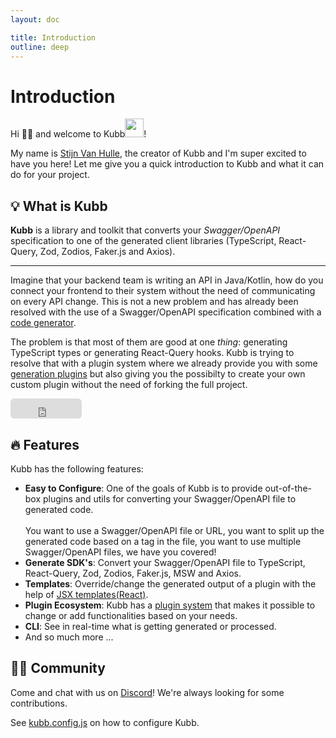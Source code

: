 ```yaml
---
layout: doc

title: Introduction
outline: deep
---
```



# Introduction

Hi 👋🏽 and welcome to Kubb<img width="30" style="display: inline-block;line-height: 30px;" src="/logo.svg"/>!<br/>

My name is <a href="https://twitter.com/stijnvanhulle">Stijn Van Hulle</a>, the creator of Kubb and I'm super excited to have you here! Let me give you a quick introduction to Kubb and what it can do for your project.

## 💡 What is Kubb

**Kubb** is a library and toolkit that converts your _Swagger/OpenAPI_ specification to one of the generated client libraries (TypeScript, React-Query, Zod, Zodios, Faker.js and Axios).

<hr/>

Imagine that your backend team is writing an API in Java/Kotlin, how do you connect your frontend to their system without the need of communicating on every API change.
This is not a new problem and has already been resolved with the use of a Swagger/OpenAPI specification combined with a <a href="https://tools.openapis.org/categories/code-generators.html">code generator</a>.

The problem is that most of them are good at one _thing_: generating TypeScript types or generating React-Query hooks.
Kubb is trying to resolve that with a plugin system where we already provide you with some <a href="/plugins/overview">generation plugins</a> but also giving you the possibilty to create your own custom plugin without the need of forking the full project.

<iframe src="https://github.com/sponsors/stijnvanhulle/button" title="Sponsor stijnvanhulle" height="32" width="114" style="border: 0; border-radius: 6px;"></iframe>

## 🔥 Features

Kubb has the following features:

- **Easy to Configure**: One of the goals of Kubb is to provide out-of-the-box plugins and utils for converting your Swagger/OpenAPI file to generated code.<br/><br/>You want to use a Swagger/OpenAPI file or URL, you want to split up the generated code based on a tag in the file, you want to use multiple Swagger/OpenAPI files, we have you covered!
- **Generate SDK's**: Convert your Swagger/OpenAPI file to TypeScript, React-Query, Zod, Zodios, Faker.js, MSW and Axios.
- **Templates**: Override/change the generated output of a plugin with the help of [JSX templates(React)](/reference/templates).
- **Plugin Ecosystem**: Kubb has a [plugin system](/plugins/overview) that makes it possible to change or add functionalities based on your needs.
- **CLI**: See in real-time what is getting generated or processed.
- And so much more ...

## 🧑‍💻 Community

Come and chat with us on [Discord](https://discord.gg/shfBFeczrm)! We're always looking for some contributions.

See [kubb.config.js](/guide/configure) on how to configure Kubb.